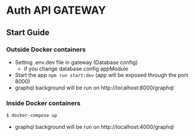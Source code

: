 # Auth API GATEWAY

## Start Guide
### Outside Docker containers
- Setting .env.dev file in gateway (Database config)
  - if you change database config appModule
- Start the app <code>npm run start:dev</code> (app will be exposed through the port 8000)
- graphql background will be run on http://localhost:8000/graphql

### Inside Docker containers
```bash
$ docker-compose up
```
- graphql background will be run on http://localhost:4000/graphql
